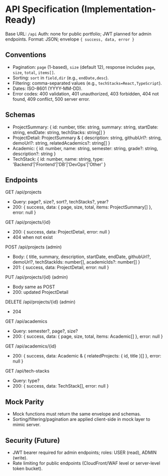 # API Specification (Implementation-Ready)

Base URL: `/api`
Auth: none for public portfolio; JWT planned for admin endpoints.
Format: JSON; envelope `{ success, data, error }`

## Conventions
- Pagination: `page` (1-based), `size` (default 12), response includes `page`, `size`, `total`, `items[]`.
- Sorting: `sort` in `field,dir` (e.g., `endDate,desc`).
- Filtering: comma-separated values (e.g., `techStacks=React,TypeScript`).
- Dates: ISO-8601 (YYYY-MM-DD).
- Error codes: 400 validation, 401 unauthorized, 403 forbidden, 404 not found, 409 conflict, 500 server error.

## Schemas
- ProjectSummary: { id: number, title: string, summary: string, startDate: string, endDate: string, techStacks: string[] }
- ProjectDetail: ProjectSummary & { description: string, githubUrl?: string, demoUrl?: string, relatedAcademics?: string[] }
- Academic: { id: number, name: string, semester: string, grade?: string, description?: string }
- TechStack: { id: number, name: string, type: 'Backend'|'Frontend'|'DB'|'DevOps'|'Other' }

## Endpoints

GET /api/projects
- Query: page?, size?, sort?, techStacks?, year?
- 200: { success, data: { page, size, total, items: ProjectSummary[] }, error: null }

GET /api/projects/{id}
- 200: { success, data: ProjectDetail, error: null }
- 404 when not exist

POST /api/projects (admin)
- Body: { title, summary, description, startDate, endDate, githubUrl?, demoUrl?, techStackIds: number[], academicIds?: number[] }
- 201: { success, data: ProjectDetail, error: null }

PUT /api/projects/{id} (admin)
- Body same as POST
- 200: updated ProjectDetail

DELETE /api/projects/{id} (admin)
- 204

GET /api/academics
- Query: semester?, page?, size?
- 200: { success, data: { page, size, total, items: Academic[] }, error: null }

GET /api/academics/{id}
- 200: { success, data: Academic & { relatedProjects: { id, title }[] }, error: null }

GET /api/tech-stacks
- Query: type?
- 200: { success, data: TechStack[], error: null }

## Mock Parity
- Mock functions must return the same envelope and schemas.
- Sorting/filtering/pagination are applied client-side in mock layer to mimic server.

## Security (Future)
- JWT bearer required for admin endpoints; roles: USER (read), ADMIN (write).
- Rate limiting for public endpoints (CloudFront/WAF level or server-level token bucket).
